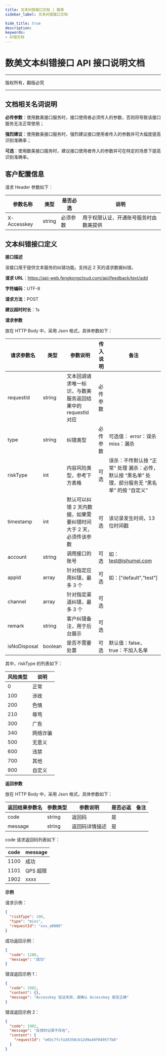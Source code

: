 ```yaml
---
title: 文本纠错接口文档 | 数美
sidebar_label: 文本纠错接口文档

hide_title: true
description: 
keywords:
- 纠错文档
---
```


# 数美文本纠错接口 API 接口说明文档

---

版权所有，翻版必究

---

## 文档相关名词说明

**必传参数**：使用数美接口服务时，接口使用者必须传入的参数，否则将导致该接口服务无法正常使用；

**强烈建议**：使用数美接口服务时，强烈建议接口使用者传入的参数并可大幅度提高识别准确率；

**可选**：使用数美接口服务时，建议接口使用者传入的参数并可在特定的场景下提高识别准确率。

## 客户配置信息

请求 Header 参数如下：

| **参数名称** | **类型** | **是否必选** | **说明**                               |
| ------------ | -------- | ------------ | -------------------------------------- |
| X-Accesskey  | string   | 必须参数     | 用于权限认证，开通账号服务时由数美提供 |

## 文本纠错接口定义

**接口描述**

该接口用于提供文本服务的纠错功能。支持近 2 天的请求数据纠错。

**请求 URL**：https://api-web.fengkongcloud.com/api/feedback/text/add

**字符编码**：UTF-8

**请求方法**：POST

**建议超时时长**：1s

**请求参数**

放在 HTTP Body 中，采用 Json 格式，具体参数如下：

| **请求参数名** | **类型** | **参数说明**                            | **传入说明** | **备注**                                                   |
| -------------- |--------|-------------------------------------| ------------ |----------------------------------------------------------|
| requestId      | string | 文本回调请求唯一标识，与数美服务返回结果中的 requestId 对应 | 必传参数     |                                                          |
| type           | string | 纠错类型                                | 必传参数     | 可选值： error：误杀 miss：漏杀                                    |
| riskType       | int    | 内容风险类型，参考下方表格                       | 可选         | 误杀：不传默认按 “正常” 处理 漏杀：必传，默认按 “黑名单” 处理，部分服务无 “黑名单” 的按 “自定义” |
| timestamp      | int    | 默认可以纠错 2 天内数据，如果需要纠错时间大于 2 天，必须传该参数 | 可选         | 该记录发生时间，13 位时间戳                                          |
| account        | string | 调用接口的账号                             | 可选         | 如：test@ishumei.com                                       |
| appId          | array  | 针对指定应用纠错，最多 3 个                     | 可选         | 如：[“default”,“test”]                                     |
| channel        | array  | 针对指定渠道纠错，最多 3 个                     | 可选         |                                                          |
| remark         | string | 客户纠错备注，用于后台展示                       | 可选         |                                                          |
| isNoDisposal         | boolean   | 是否不需要处置                             | 可选         | 默认值：false，true：不加入名单                                     |

其中，riskType 的列表如下：

| **风险类型** | **说明** |
| ------------ | -------- |
| 0            | 正常     |
| 100          | 涉政     |
| 200          | 色情     |
| 210          | 辱骂     |
| 300          | 广告     |
| 340          | 网络诈骗 |
| 500          | 无意义   |
| 600          | 违禁     |
| 700          | 其他     |
| 900          | 自定义   |

**返回参数**

放在 HTTP Body 中，采用 Json 格式，具体参数如下：

| **返回结果参数名** | **参数类型** | **参数说明**   | **是否必返** | **备注** |
| ------------------ | ------------ | -------------- | ------------ | -------- |
| code               | string       | 返回码         | 是           |          |
| message            | string       | 返回码详情描述 | 是           |          |

code 请求返回码列表如下：

| **code** | **message** |
| -------- | ----------- |
| 1100     | 成功        |
| 1101     | QPS 超限    |
| 1902     | xxxx        |

**示例**

请求示例：
```json
{
  "riskType": 100,
  "type": "miss",
  "requestId": "xxx_a0000"
}
```

成功返回示例：
```json
{
  "code": 1100,
  "message": "成功"
}
```

错误返回示例 1：
```json
{
  "code": 1902,
  "content": {},
  "message": "Accesskey 验证失败，请确认 Accesskey 是否正确"
}
```

错误返回示例 2：
```json
{
  "code": 1902,
  "message": "反馈的记录不存在",
  "content": {
    "requestId": "e03c7fcfa38358cb12d9a49f0495f7b8"
  }
}
```